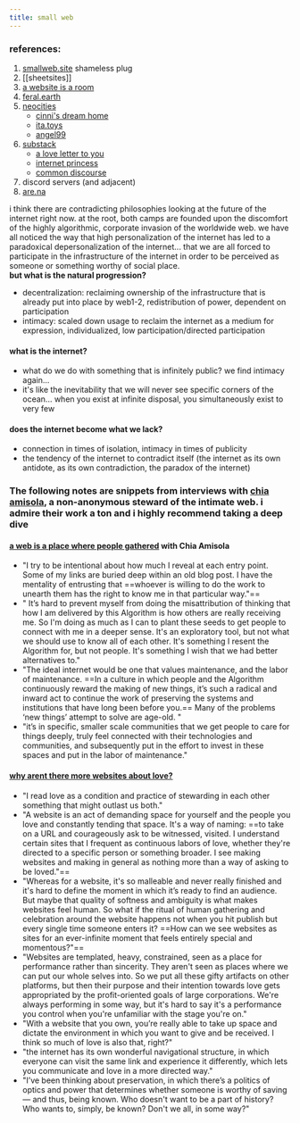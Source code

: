 ```yaml
---
title: small web
---
```

### references:
1. [smallweb.site](https://smallweb.site) shameless plug
2. [[sheetsites]]
3. [a website is a room](https://a-website-is-a-room.net/)
4. [feral.earth](http://feral.earth/)
5. [neocities](https://neocities.org)
   - [cinni's dream home](https://cinni.net/)
   - [ita.toys](https://ita.toys/)
   - [angel99](https://angel99.neocities.org/home)
6. [substack](https://substack.com)
   - [a love letter to you](https://alovelettertoyou.substack.com/)
   - [internet princess](https://internetprincess.substack.com/)
   - [common discourse](https://www.commondiscourse.xyz/) 
7. discord servers (and adjacent)
8. [are.na](https://are.na)

  

i think there are contradicting philosophies looking at the future of the internet right now. at the root, both camps are founded upon the discomfort of the highly algorithmic, corporate invasion of the worldwide web. we have all noticed the way that high personalization of the internet has led to a paradoxical depersonalization of the internet... that we are all forced to participate in the infrastructure of the internet in order to be perceived as someone or something worthy of social place. <br>
**but what is the natural progression?** <br>
- decentralization: reclaiming ownership of the infrastructure that is already put into place by web1-2, redistribution of power, dependent on participation
- intimacy: scaled down usage to reclaim the internet as a medium for expression, individualized, low participation/directed participation

#### what is the internet?
- what do we do with something that is infinitely public? we find intimacy again...
- it's like the inevitability that we will never see specific corners of the ocean... when you exist at infinite disposal, you simultaneously exist to very few

#### does the internet become what we lack?
- connection in times of isolation, intimacy in times of publicity
- the tendency of the internet to contradict itself (the internet as its own antidote, as its own contradiction, the paradox of the internet)

### The following notes are snippets from interviews with [chia amisola](https://chia.design), a non-anonymous steward of the intimate web. i admire their work a ton and i highly recommend taking a deep dive
#### [a web is a place where people gathered](https://escapethealgorithm.substack.com/p/the-web-is-a-place-where-people-gathered?nthPub=211) with Chia Amisola
- "I try to be intentional about how much I reveal at each entry point. Some of my links are buried deep within an old blog post. I have the mentality of entrusting that ==whoever is willing to do the work to unearth them has the right to know me in that particular way."==
- " It’s hard to prevent myself from doing the misattribution of thinking that how I am delivered by this Algorithm is how others are really receiving me. So I'm doing as much as I can to plant these seeds to get people to connect with me in a deeper sense. It's an exploratory tool, but not what we should use to know all of each other. It's something I resent the Algorithm for, but not people. It's something I wish that we had better alternatives to."
- "The ideal internet would be one that values maintenance, and the labor of maintenance. ==In a culture in which people and the Algorithm continuously reward the making of new things, it’s such a radical and inward act to continue the work of preserving the systems and institutions that have long been before you.== Many of the problems ‘new things’ attempt to solve are age-old. "
- "it’s in specific, smaller scale communities that we get people to care for things deeply, truly feel connected with their technologies and communities, and subsequently put in the effort to invest in these spaces and put in the labor of maintenance."

#### [why arent there more websites about love?](https://escapethealgorithm.substack.com/p/why-arent-there-more-websites-about)
- "I read love as a condition and practice of stewarding in each other something that might outlast us both."
- "A website is an act of demanding space for yourself and the people you love and constantly tending that space. It's a way of naming: ==to take on a URL and courageously ask to be witnessed, visited. I understand certain sites that I frequent as continuous labors of love, whether they're directed to a specific person or something broader. I see making websites and making in general as nothing more than a way of asking to be loved."==
- "Whereas for a website, it's so malleable and never really finished and it's hard to define the moment in which it’s ready to find an audience. But maybe that quality of softness and ambiguity is what makes websites feel human. So what if the ritual of human gathering and celebration around the website happens not when you hit publish but every single time someone enters it? ==How can we see websites as sites for an ever-infinite moment that feels entirely special and momentous?"==
- "Websites are templated, heavy, constrained, seen as a place for performance rather than sincerity. They aren't seen as places where we can put our whole selves into. So we put all these gifty artifacts on other platforms, but then their purpose and their intention towards love gets appropriated by the profit-oriented goals of large corporations. We're always performing in some way, but it's hard to say it's a performance you control when you're unfamiliar with the stage you're on."
- "With a website that you own, you’re really able to take up space and dictate the environment in which you want to give and be received. I think so much of love is also that, right?"
- "the internet has its own wonderful navigational structure, in which everyone can visit the same link and experience it differently, which lets you communicate and love in a more directed way."
- "I’ve been thinking about preservation, in which there’s a politics of optics and power that determines whether someone is worthy of saving — and thus, being known. Who doesn't want to be a part of history? Who wants to, simply, be known? Don't we all, in some way?"
  
